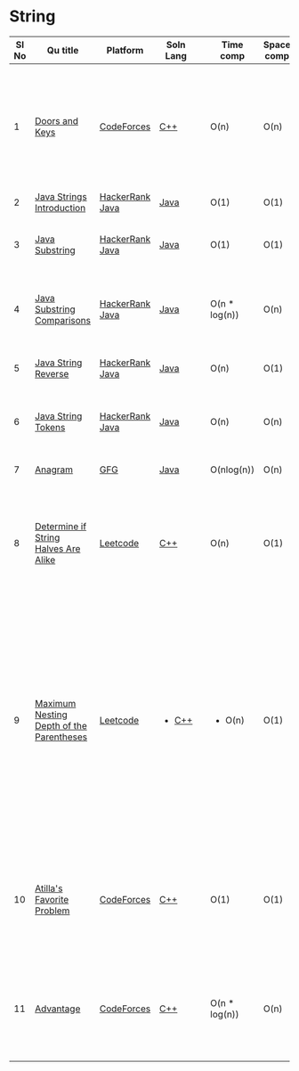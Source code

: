 # String

| Sl No | Qu title | Platform                            | Soln Lang |   | Time comp | Space comp | difficulty |    | approach |
| --    | ---     |   ------                            | ---       |-- | ---       | ---        | ----       | -- | ---------|
|  1    | [Doors and Keys](https://codeforces.com/contest/1644/problem/A) |[CodeForces](https://github.com/C-a-thing/Code-Insight/blob/main/CodeForces/codeforcesQuestions.md)  |[C++](https://github.com/C-a-thing/Code-Insight/blob/main/CodeForces/String/C%2B%2B/Doors%20and%20Keys.cpp) |   |O(n) | O(n)      | Easy      | |<li>Iterate over string </li><li> store the index of each character in variables</li><li>if the index value of door variable is less than key variable then print **"NO"** </li>|
|  2   | [Java Strings Introduction](https://www.hackerrank.com/challenges/java-strings-introduction/problem?isFullScreen=true) | [HackerRank Java](https://github.com/C-a-thing/Code-Insight/blob/main/HackerRank/JAVA/JAVA.md) | [Java](https://github.com/C-a-thing/Code-Insight/blob/main/HackerRank/JAVA/String/String%20Introduction.java)  |    | O(1)  | O(1) | Easy  |  |   |
|  3   | [Java Substring](https://www.hackerrank.com/challenges/java-substring/problem?isFullScreen=true) | [HackerRank Java](https://github.com/C-a-thing/Code-Insight/blob/main/HackerRank/JAVA/JAVA.md) | [Java](https://github.com/C-a-thing/Code-Insight/blob/main/HackerRank/JAVA/String/Substring.java) |  | O(1) | O(1) | Easy|  | Print the substring in the inclusive range from start to end-1 |
|  4   | [Java Substring Comparisons](https://www.hackerrank.com/challenges/java-string-compare/problem?isFullScreen=true) | [HackerRank Java](https://github.com/C-a-thing/Code-Insight/blob/main/HackerRank/JAVA/JAVA.md) | [Java](https://github.com/C-a-thing/Code-Insight/blob/main/HackerRank/JAVA/String/Substring%20Comparisons.java) |  | O(n * log(n)) | O(n)  |  Easy |  |  Finds the lexicographically smallest and largest substrings of length k| 
|  5   | [Java String Reverse](https://www.hackerrank.com/challenges/java-string-reverse/problem?isFullScreen=true) | [HackerRank Java](https://github.com/C-a-thing/Code-Insight/blob/main/HackerRank/JAVA/JAVA.md) | [Java](https://github.com/C-a-thing/Code-Insight/blob/main/HackerRank/JAVA/String/String%20Reverse.java) |  | O(n) | O(1) | Easy |  | Finding a string is palindrome or not using StringBuilder()| 
|  6   | [Java String Tokens](https://www.hackerrank.com/challenges/java-string-tokens/problem?isFullScreen=true) | [HackerRank Java](https://github.com/C-a-thing/Code-Insight/blob/main/HackerRank/JAVA/JAVA.md) | [Java](https://github.com/C-a-thing/Code-Insight/blob/main/HackerRank/JAVA/String/String%20Tokens.java) |  | O(n) |  O(n)  | Easy |  | Spliting the string into tokens and printing it accordingly |
| 7    | [Anagram](https://practice.geeksforgeeks.org/problems/anagram-1587115620/1/?page=2&category[]=Sorting&sortBy=submissions)      | [GFG ](/GFG/GFGQuestions.md) | [Java](https://github.com/C-a-thing/Code-Insight/blob/main/GFG/String/Java/Anagram.java)    |   | O(nlog(n))     | O(n)        | Easy       |    | Sorting and checking each characters |
| 8      | [Determine if String Halves Are Alike](https://leetcode.com/problems/determine-if-string-halves-are-alike/description/)      | [Leetcode](../leetcodeQuestions.md) | [C++](https://github.com/C-a-thing/Code-Insight/blob/main/Leetcode/Strings/c%2B%2B/Determine%20if%20String%20Halves%20Are%20Alike.cpp)       |   |O(n)      | O(1)        | Easy       |    | <ol type = “i”> <li> Check the two halves of string (iteration)and count the vowels for the two halves</li> </ol> |
| 9       | [Maximum Nesting Depth of the Parentheses](https://leetcode.com/problems/maximum-nesting-depth-of-the-parentheses/description/)      | [Leetcode](../leetcodeQuestions.md) | <ul><li>[C++](https://github.com/C-a-thing/Code-Insight/blob/main/Leetcode/Strings/c%2B%2B/Maximum%20Nesting%20Depth%20of%20the%20Parentheses.cpp)</li> </ul>       |   | <ul><li>O(n)</li> </ul>      | O(1)        | Easy       |    | <ol type = “i”> <li> iteratively scans the string, keeping track of the current nesting depth using the count variable. It updates the max_count variable to store the maximum nesting depth encountered, returns the max_count</li> </ol> |
| 10    | [Atilla's Favorite Problem](https://codeforces.com/contest/1760/problem/B)   | [CodeForces](../codeforcesQuestions.md)| [C++](https://github.com/C-a-thing/Code-Insight/blob/main/CodeForces/String/C%2B%2B/Atilla's%20Favorite%20Problem.cpp) |     |O(1) | O(1)      | Easy      | |<li>Iterate over the characters of string ,calculate the numeric value of each character </li> <li>Update 'maxval' to store the maximum numeric value</li>|
| 11    | [Advantage](https://codeforces.com/contest/1760/problem/C)   | [CodeForces](../codeforcesQuestions.md)| [C++](https://github.com/C-a-thing/Code-Insight/blob/main/CodeForces/Sorting/C%2B%2B/Advantage.cpp) |     |O(n * log(n)) |  O(n)     |Medium     | |<li> finds differences of elements with the largest element while handling duplicates.</li> <li> Use set to get unique elements </li>|
